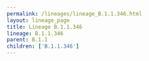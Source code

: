 ```yaml
---
permalink: /lineages/lineage_B.1.1.346.html
layout: lineage_page
title: Lineage B.1.1.346
lineage: B.1.1.346
parent: B.1.1
children: ['B.1.1.346']
---
```

